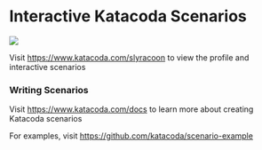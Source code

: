 # Interactive Katacoda Scenarios

[![](http://shields.katacoda.com/katacoda/slyracoon/count.svg)](https://www.katacoda.com/slyracoon "Get your profile on Katacoda.com")

Visit https://www.katacoda.com/slyracoon to view the profile and interactive scenarios

### Writing Scenarios
Visit https://www.katacoda.com/docs to learn more about creating Katacoda scenarios

For examples, visit https://github.com/katacoda/scenario-example
